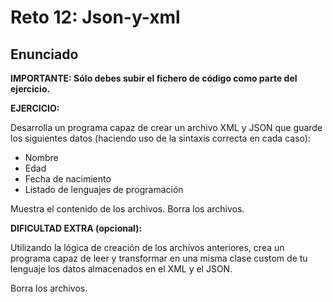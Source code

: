 # Reto 12: Json-y-xml

## Enunciado

**IMPORTANTE: Sólo debes subir el fichero de código como parte del ejercicio.**

**EJERCICIO:**

Desarrolla un programa capaz de crear un archivo XML y JSON que guarde los siguientes datos (haciendo uso de la sintaxis correcta en cada caso):

- Nombre
- Edad
- Fecha de nacimiento
- Listado de lenguajes de programación

Muestra el contenido de los archivos.
Borra los archivos.

**DIFICULTAD EXTRA (opcional):**

Utilizando la lógica de creación de los archivos anteriores, crea un programa capaz de leer y transformar en una misma clase custom de tu lenguaje los datos almacenados en el XML y el JSON.

Borra los archivos.
